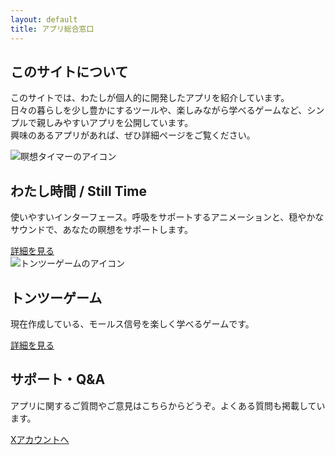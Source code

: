 ```yaml
---
layout: default
title: アプリ総合窓口
---
```

<section id="site-intro">
    <h2>このサイトについて</h2>
    <p>このサイトでは、わたしが個人的に開発したアプリを紹介しています。<br>
        日々の暮らしを少し豊かにするツールや、楽しみながら学べるゲームなど、シンプルで親しみやすいアプリを公開しています。<br> 興味のあるアプリがあれば、ぜひ詳細ページをご覧ください。
    </p>
</section>

<section id="meditation-timer">
    <img src="images/meditation_timer/meditation_timer_icon.png" alt="瞑想タイマーのアイコン" class="app-icon">
    <h2>わたし時間 / Still Time</h2>
    <p>使いやすいインターフェース。呼吸をサポートするアニメーションと、穏やかなサウンドで、あなたの瞑想をサポートします。</p>
    <a href="meditation_timer.html" class="detail-link">詳細を見る</a>
</section>

<section id="ton-tsu-game">
    <img src="images/ton_tsu_game/ton_tsu_game_icon.png" alt="トンツーゲームのアイコン" class="app-icon">
    <h2>トンツーゲーム</h2>
    <p>現在作成している、モールス信号を楽しく学べるゲームです。</p>
    <a href="ton_tsu_game.html" class="detail-link">詳細を見る</a>
</section>

<section id="support-qa">
    <h2>サポート・Q&A</h2>
    <p>アプリに関するご質問やご意見はこちらからどうぞ。よくある質問も掲載しています。</p>
    <a href="https://twitter.com/your-x-account" target="_blank" class="x-link">
        Xアカウントへ
    </a>
</section>
